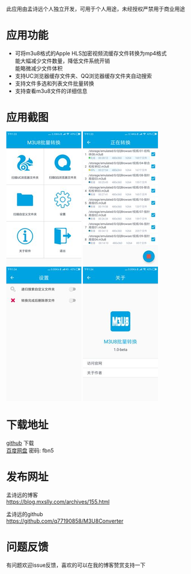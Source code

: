 此应用由孟诗远个人独立开发，可用于个人用途，未经授权严禁用于商业用途

# 应用功能
* 可将m3u8格式的Apple HLS加密视频流缓存文件转换为mp4格式  
    能大幅减少文件数量，降低文件系统开销  
    能略微减少文件体积
* 支持UC浏览器缓存文件夹、QQ浏览器缓存文件夹自动搜索
* 支持文件多选和列表文件批量转换
* 支持查看m3u8文件的详细信息

# 应用截图

![main_page.jpeg][1]  ![scan_convert_page.jpeg][2]  ![setting_page.jpeg][3]  ![about_page.jpeg][4]

# 下载地址  
[github](https://raw.githubusercontent.com/q77190858/M3U8Converter/master/M3U8%E6%89%B9%E9%87%8F%E8%BD%AC%E6%8D%A2.apk)  下载  
[百度网盘](https://pan.baidu.com/s/1ljS-_LM5ZnGNPi-J8L9_lg)  密码: fbn5

# 发布网址

孟诗远的博客  
https://blog.mxslly.com/archives/155.html  

孟诗远的github  
https://github.com/q77190858/M3U8Converter

# 问题反馈

有问题欢迎issue反馈，喜欢的可以在我的博客赞赏支持一下

  [1]: main_page.jpeg
  [2]: scan_convert_page.jpeg
  [3]: setting_page.jpeg
  [4]: about_page.jpeg
